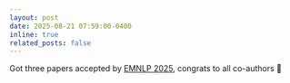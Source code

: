 ```yaml
---
layout: post
date: 2025-08-21 07:59:00-0400
inline: true
related_posts: false
---
```


Got three papers accepted by [EMNLP 2025](https://2025.emnlp.org/), congrats to all co-authors :tada:
